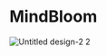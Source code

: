 # MindBloom
![Untitled design-2 2](https://github.com/user-attachments/assets/a73d2af4-0fbb-4301-8d0e-764df6f570dc)
